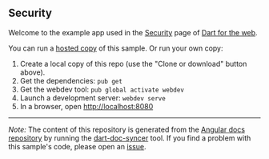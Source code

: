 ## Security

Welcome to the example app used in the
[Security](https://webdev.dartlang.org/angular/guide/security) page
of [Dart for the web](https://webdev.dartlang.org).

You can run a [hosted copy](https://webdev.dartlang.org/examples/security) of this
sample. Or run your own copy:

1. Create a local copy of this repo (use the "Clone or download" button above).
2. Get the dependencies: `pub get`
3. Get the webdev tool: `pub global activate webdev`
4. Launch a development server: `webdev serve`
5. In a browser, open [http://localhost:8080](http://localhost:8080)

---

*Note:* The content of this repository is generated from the
[Angular docs repository][docs repo] by running the
[dart-doc-syncer](//github.com/dart-lang/dart-doc-syncer) tool.
If you find a problem with this sample's code, please open an [issue][].

[docs repo]: //github.com/dart-lang/site-webdev/tree/master/examples/ng/doc/security
[issue]: //github.com/dart-lang/site-webdev/issues/new?title=[master]%20examples/ng/doc/security
